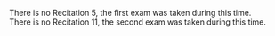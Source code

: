 There is no Recitation 5, the first exam was taken during this time.\
There is no Recitation 11, the second exam was taken during this time.